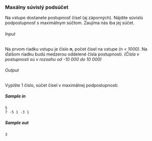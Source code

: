 ### Maxálny súvislý podsúčet
Na vstupe dostanete postupnosť čísel (aj záporných). Nájdite súvislú podpostupnosť s maximálnym súčtom. Zaujíma nás iba jej súčet.

###### Input
Na prvom riadku vstupu je číslo **n**, počet čísel na vstupe *(n < 1000)*. Na ďalšom riadku budú medzerou oddelené čísla postupnosti. *(Čísla v postupnosti sú v rozsahu od -10 000 do 10 000)*

###### Output
Vypíšte 1 číslo, súčet čísel v maximálnej podpostupnosti.

##### Sample in
```
5
7 -5 1 -3 1
```

##### Sample out
```
3
```
